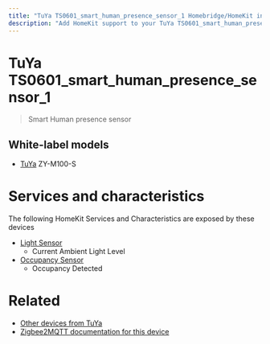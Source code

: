 ```yaml
---
title: "TuYa TS0601_smart_human_presence_sensor_1 Homebridge/HomeKit integration"
description: "Add HomeKit support to your TuYa TS0601_smart_human_presence_sensor_1, using Homebridge, Zigbee2MQTT and homebridge-z2m."
---
```

<!---
This file has been GENERATED using src/docgen/docgen.ts
DO NOT EDIT THIS FILE MANUALLY!
-->
# TuYa TS0601_smart_human_presence_sensor_1
> Smart Human presence sensor


## White-label models
* [TuYa](../index.md#tuya) ZY-M100-S

# Services and characteristics
The following HomeKit Services and Characteristics are exposed by
these devices

* [Light Sensor](../../sensors.md)
  * Current Ambient Light Level
* [Occupancy Sensor](../../sensors.md)
  * Occupancy Detected


# Related
* [Other devices from TuYa](../index.md#tuya)
* [Zigbee2MQTT documentation for this device](https://www.zigbee2mqtt.io/devices/TS0601_smart_human_presence_sensor_1.html)